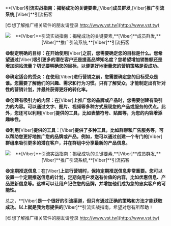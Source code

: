 **[Viber]**引流实战指南：揭秘成功的关键要素,**[Viber]**成员群发,**[Viber]**推广引流系统,**[Viber]**引流拓客

[😍想了解推广相关软件的朋友请登录 http://www.vst.tw](http://www.vst.tw)

 <center><img src="https://vst.tw/MP4/tuiguang/png/5.png" alt="**[Viber]**引流实战指南：揭秘成功的关键要素,**[Viber]**成员群发,**[Viber]**推广引流系统,**[Viber]**引流拓客"></center>

**😄制定明确的目标：在开始使用**[Viber]**之前，您需要确定您的目标是什么。您希望通过**[Viber]**吸引更多的潜在客户还是提高品牌知名度？您希望增加销售额还是增加网站流量？切记要明确您的目标，以便更好地衡量您的营销策略是否成功。**

**😄确定适合的受众：在使用**[Viber]**进行营销之前，您需要确定您的目标受众是谁。您需要了解他们的兴趣、需求和行为习惯。只有了解受众，才能制定出有针对性的营销计划，并最终获得更好的转化率。**

**😄创建有吸引力的内容：在**[Viber]**上推广您的品牌或产品时，您需要创建有吸引力的内容。可以通过文字、图片、视频等多种方式展现您的产品或服务的优点。此外，您还可以利用**[Viber]**提供的工具，比如表情符号、贴图等，为您的内容增添趣味性。**

**😄利用**[Viber]**提供的工具：**[Viber]**提供了多种工具，比如群聊和广告服务等，可以帮助您更好地推广您的品牌或产品。例如，您可以通过创建一个专门的**[Viber]**群组来吸引更多的潜在客户，并在群组中分享最新的产品信息。**

 <center><img src="https://vst.tw/MP4/tuiguang/png/8.png" alt="**[Viber]**引流实战指南：揭秘成功的关键要素,**[Viber]**成员群发,**[Viber]**推广引流系统,**[Viber]**引流拓客"></center>

**😄定期推送信息：在**[Viber]**上进行营销时，保持定期推送信息非常重要。您可以设置一个定期推送信息的计划，定期向用户发送有价值的内容，比如优惠信息、产品更新信息等。这样可以让用户记住您的品牌，并增加他们成为您的忠实客户的可能性。**

总之，**[Viber]**是一个很好的引流渠道，但只有通过正确的策略和方法才能获取成功。以上就是我为您提供的**[Viber]**引流实战指南，希望对您有所帮助！

[😍想了解推广相关软件的朋友请登录 http://www.vst.tw](http://www.vst.tw)



